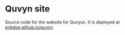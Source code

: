 Quvyn site
===========

Source code for the website for Quvyun. It is deployed at [erikdoe.github.io/quvyn](https://erikdoe.github.io/quvyn).

